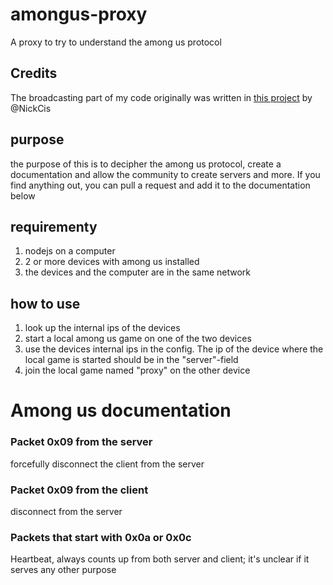 # amongus-proxy
A proxy to try to understand the among us protocol
## Credits
The broadcasting part of my code originally was written in  [this project](https://github.com/NickCis/among-us-proxy) by @NickCis
## purpose
the purpose of this is to decipher the among us protocol, create a documentation and allow the community to create servers and more. If you find anything out, you can pull a request and add it to the documentation below
## requirementy
1. nodejs on a computer
2. 2 or more devices with among us installed
3. the devices and the computer are in the same network
## how to use
1. look up the internal ips of the devices
2. start a local among us game on one of the two devices
3. use the devices internal ips in the config. The ip of the device where the local game is started should be in the "server"-field
4. join the local game named "proxy" on the other device
# Among us documentation
### Packet 0x09 from the server
forcefully disconnect the client from the server
### Packet 0x09 from the client
disconnect from the server
### Packets that start with 0x0a or 0x0c
Heartbeat, always counts up from both server and client; it's unclear if it serves any other purpose
